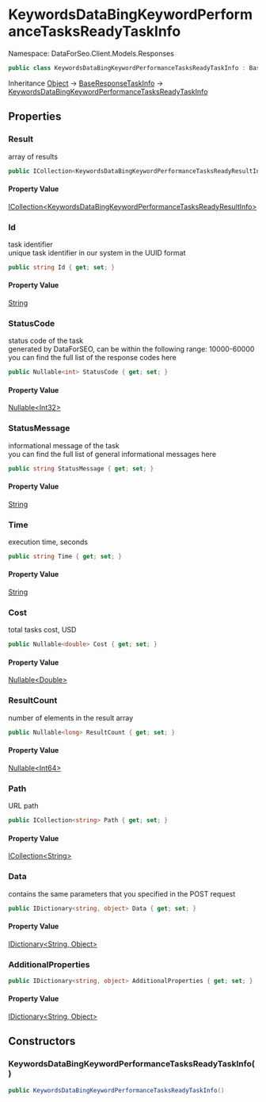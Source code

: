 # KeywordsDataBingKeywordPerformanceTasksReadyTaskInfo

Namespace: DataForSeo.Client.Models.Responses

```csharp
public class KeywordsDataBingKeywordPerformanceTasksReadyTaskInfo : BaseResponseTaskInfo
```

Inheritance [Object](https://docs.microsoft.com/en-us/dotnet/api/system.object) → [BaseResponseTaskInfo](./dataforseo.client.models.responses.baseresponsetaskinfo.md) → [KeywordsDataBingKeywordPerformanceTasksReadyTaskInfo](./dataforseo.client.models.responses.keywordsdatabingkeywordperformancetasksreadytaskinfo.md)

## Properties

### **Result**

array of results

```csharp
public ICollection<KeywordsDataBingKeywordPerformanceTasksReadyResultInfo> Result { get; set; }
```

#### Property Value

[ICollection&lt;KeywordsDataBingKeywordPerformanceTasksReadyResultInfo&gt;](./dataforseo.client.models.responses.keywordsdatabingkeywordperformancetasksreadyresultinfo.md)<br>

### **Id**

task identifier
 <br>unique task identifier in our system in the UUID format

```csharp
public string Id { get; set; }
```

#### Property Value

[String](https://docs.microsoft.com/en-us/dotnet/api/system.string)<br>

### **StatusCode**

status code of the task
 <br>generated by DataForSEO, can be within the following range: 10000-60000
 <br>you can find the full list of the response codes here

```csharp
public Nullable<int> StatusCode { get; set; }
```

#### Property Value

[Nullable&lt;Int32&gt;](https://docs.microsoft.com/en-us/dotnet/api/system.nullable-1)<br>

### **StatusMessage**

informational message of the task
 <br>you can find the full list of general informational messages here

```csharp
public string StatusMessage { get; set; }
```

#### Property Value

[String](https://docs.microsoft.com/en-us/dotnet/api/system.string)<br>

### **Time**

execution time, seconds

```csharp
public string Time { get; set; }
```

#### Property Value

[String](https://docs.microsoft.com/en-us/dotnet/api/system.string)<br>

### **Cost**

total tasks cost, USD

```csharp
public Nullable<double> Cost { get; set; }
```

#### Property Value

[Nullable&lt;Double&gt;](https://docs.microsoft.com/en-us/dotnet/api/system.nullable-1)<br>

### **ResultCount**

number of elements in the result array

```csharp
public Nullable<long> ResultCount { get; set; }
```

#### Property Value

[Nullable&lt;Int64&gt;](https://docs.microsoft.com/en-us/dotnet/api/system.nullable-1)<br>

### **Path**

URL path

```csharp
public ICollection<string> Path { get; set; }
```

#### Property Value

[ICollection&lt;String&gt;](https://docs.microsoft.com/en-us/dotnet/api/system.collections.generic.icollection-1)<br>

### **Data**

contains the same parameters that you specified in the POST request

```csharp
public IDictionary<string, object> Data { get; set; }
```

#### Property Value

[IDictionary&lt;String, Object&gt;](https://docs.microsoft.com/en-us/dotnet/api/system.collections.generic.idictionary-2)<br>

### **AdditionalProperties**

```csharp
public IDictionary<string, object> AdditionalProperties { get; set; }
```

#### Property Value

[IDictionary&lt;String, Object&gt;](https://docs.microsoft.com/en-us/dotnet/api/system.collections.generic.idictionary-2)<br>

## Constructors

### **KeywordsDataBingKeywordPerformanceTasksReadyTaskInfo()**

```csharp
public KeywordsDataBingKeywordPerformanceTasksReadyTaskInfo()
```
